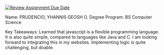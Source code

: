 [![Review Assignment Due Date](https://classroom.github.com/assets/deadline-readme-button-22041afd0340ce965d47ae6ef1cefeee28c7c493a6346c4f15d667ab976d596c.svg)](https://classroom.github.com/a/ZdbdKFSR)

Name: PRUDENCIO, YHANNIS GEOSH O.
Degree Program: BS Computer Science

Key Takeaways: Learned that javascript is a flexible programming language. It is also quite simple, compared to languages like Java and C. I am looking forward to integrating this in my websites. Implementing logic is quite challenging, but doable. 

